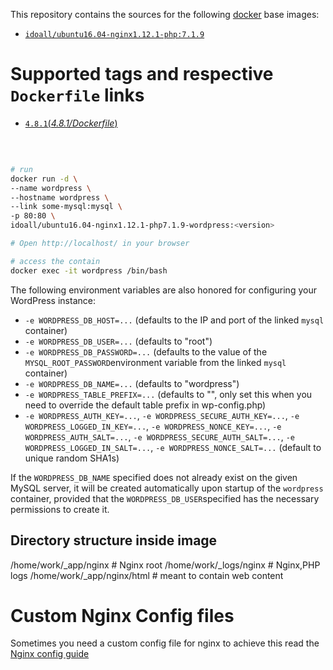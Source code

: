 This repository contains the sources for the following [docker](https://docker.io) base images:

- [`idoall/ubuntu16.04-nginx1.12.1-php:7.1.9`](https://hub.docker.com/r/idoall/ubuntu16.04-nginx1.12.1-php/)



# Supported tags and respective `Dockerfile` links

- [`4.8.1`(*4.8.1/Dockerfile*)](https://github.com/idoall/docker/blob/master/ubuntu16.04-nginx1.12.1-php7.1.9-wordpress/4.8.1/Dockerfile)

  ​

```bash

# run
docker run -d \
--name wordpress \
--hostname wordpress \
--link some-mysql:mysql \
-p 80:80 \
idoall/ubuntu16.04-nginx1.12.1-php7.1.9-wordpress:<version>

# Open http://localhost/ in your browser

# access the contain
docker exec -it wordpress /bin/bash
```

The following environment variables are also honored for configuring your WordPress instance:

- `-e WORDPRESS_DB_HOST=...` (defaults to the IP and port of the linked `mysql` container)
- `-e WORDPRESS_DB_USER=...` (defaults to "root")
- `-e WORDPRESS_DB_PASSWORD=...` (defaults to the value of the `MYSQL_ROOT_PASSWORD`environment variable from the linked `mysql` container)
- `-e WORDPRESS_DB_NAME=...` (defaults to "wordpress")
- `-e WORDPRESS_TABLE_PREFIX=...` (defaults to "", only set this when you need to override the default table prefix in wp-config.php)
- `-e WORDPRESS_AUTH_KEY=...`, `-e WORDPRESS_SECURE_AUTH_KEY=...`, `-e WORDPRESS_LOGGED_IN_KEY=...`, `-e WORDPRESS_NONCE_KEY=...`, `-e WORDPRESS_AUTH_SALT=...`, `-e WORDPRESS_SECURE_AUTH_SALT=...`, `-e WORDPRESS_LOGGED_IN_SALT=...`, `-e WORDPRESS_NONCE_SALT=...` (default to unique random SHA1s)

If the `WORDPRESS_DB_NAME` specified does not already exist on the given MySQL server, it will be created automatically upon startup of the `wordpress` container, provided that the `WORDPRESS_DB_USER`specified has the necessary permissions to create it.

## Directory structure inside image

/home/work/_app/nginx # Nginx root
/home/work/_logs/nginx # Nginx,PHP logs
/home/work/_app/nginx/html # meant to contain web content


# Custom Nginx Config files

Sometimes you need a custom config file for nginx to achieve this read the [Nginx config guide](https://hub.docker.com/r/idoall/nginx/)
